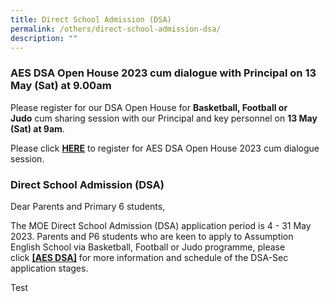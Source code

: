 ```yaml
---
title: Direct School Admission (DSA)
permalink: /others/direct-school-admission-dsa/
description: ""
---
```

### AES DSA Open House 2023 cum dialogue with Principal on 13 May (Sat) at 9.00am

Please register for our DSA Open House for **Basketball, Football or Judo** cum sharing session with our Principal and key personnel on **13 May (Sat) at 9am**.

Please click [**HERE**](https://forms.gle/RVqdS1kLzxQ5DD9j8) to register for AES DSA Open House 2023 cum dialogue session. 

### Direct School Admission (DSA)

Dear Parents and Primary 6 students,

The MOE Direct School Admission (DSA) application period is 4 - 31 May 2023. Parents and P6 students who are keen to apply to Assumption English School via Basketball, Football or Judo programme, please click [**\[AES DSA\]**](/student-development/ccas/direct-school-admission-dsa/) for more information and schedule of the DSA-Sec application stages.

Test